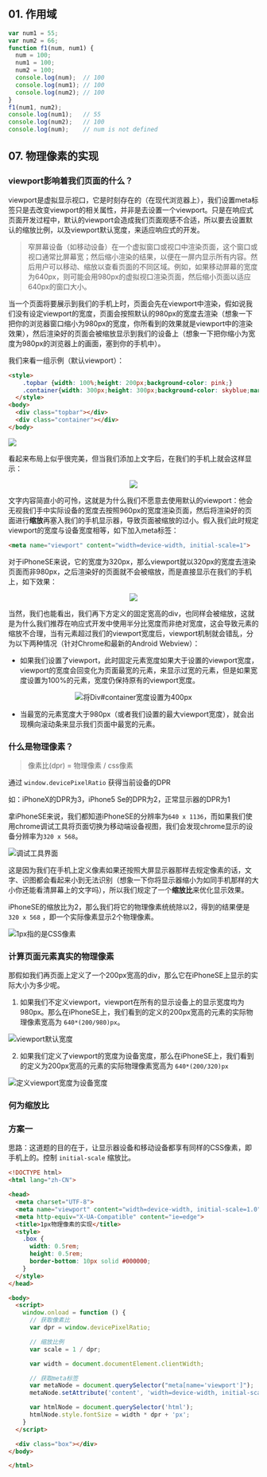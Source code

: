 ## 01. 作用域
```js
var num1 = 55;
var num2 = 66;
function f1(num, num1) {  
  num = 100;
  num1 = 100;
  num2 = 100;
  console.log(num);  // 100
  console.log(num1); // 100
  console.log(num2); // 100
}
f1(num1, num2);
console.log(num1);   // 55
console.log(num2);   // 100
console.log(num);    // num is not defined
```

## 07. 物理像素的实现

### viewport影响着我们页面的什么？

viewport是虚拟显示视口，它是时刻存在的（在现代浏览器上），我们设置meta标签只是去改变viewport的相关属性，并非是去设置一个viewport。只是在响应式页面开发过程中，默认的viewport会造成我们页面观感不合适，所以要去设置默认的缩放比例，以及viewport默认宽度，来适应响应式的开发。

> 窄屏幕设备（如移动设备）在一个虚拟窗口或视口中渲染页面，这个窗口或视口通常比屏幕宽；然后缩小渲染的结果，以便在一屏内显示所有内容。然后用户可以移动、缩放以查看页面的不同区域。例如，如果移动屏幕的宽度为640px，则可能会用980px的虚拟视口渲染页面，然后缩小页面以适应640px的窗口大小。

当一个页面将要展示到我们的手机上时，页面会先在viewport中渲染，假如说我们没有设定viewport的宽度，页面会按照默认的980px的宽度去渲染（想象一下把你的浏览器窗口缩小为980px的宽度，你所看到的效果就是viewport中的渲染效果），然后渲染好的页面会被缩放显示到我们的设备上（想象一下把你缩小为宽度为980px的浏览器上的画面，塞到你的手机中）。

我们来看一组示例（默认viewport）：

```html
<style>
    .topbar {width: 100%;height: 200px;background-color: pink;}
    .container{width: 300px;height: 300px;background-color: skyblue;margin: 0 auto;}
  </style>
<body>
  <div class="topbar"></div>
  <div class="container"></div>
</body>
```

![](http://ww1.sinaimg.cn/large/a71efaafly1g206khgcj6j20u30izwf4.jpg)

看起来布局上似乎很完美，但当我们添加上文字后，在我们的手机上就会这样显示：

<center>

![](http://ww1.sinaimg.cn/large/a71efaafly1g20701i07xj20a70grglk.jpg)

</center>

文字内容简直小的可怜，这就是为什么我们不愿意去使用默认的viewport：他会无视我们手中实际设备的宽度去按照960px的宽度渲染页面，然后将渲染好的页面进行**缩放**再塞入我们的手机显示器，导致页面被缩放的过小。假入我们此时规定viewport的宽度与设备宽度相等，如下加入meta标签：

```html
<meta name="viewport" content="width=device-width, initial-scale=1">
```

对于iPhoneSE来说，它的宽度为320px，那么viewport就以320px的宽度去渲染页面而非980px，之后渲染好的页面就不会被缩放，而是直接显示在我们的手机上，如下效果：

<center>

![](http://ww1.sinaimg.cn/large/a71efaafly1g206ylbrbsj20ae0h3q2x.jpg)

</center>

当然，我们也能看出，我们再下方定义的固定宽高的div，也同样会被缩放，这就是为什么我们推荐在响应式开发中使用半分比宽度而非绝对宽度，这会导致元素的缩放不合理，当有元素超过我们的viewport宽度后，viewport机制就会错乱，分为以下两种情况（针对Chrome和最新的Android Webview）：

- 如果我们设置了viewport，此时固定元素宽度如果大于设置的viewport宽度，viewport的宽度会回变化为页面最宽的元素，来显示过宽的元素，但是如果宽度设置为100%的元素，宽度仍保持原有的viewport宽度。

<center>

![将Div#container宽度设置为400px](https://ws1.sinaimg.cn/large/a71efaafly1g20q6hhhlsj209t0goq2w.jpg)

</center>

- 当最宽的元素宽度大于980px（或者我们设置的最大viewport宽度），就会出现横向滚动条来显示我们页面中最宽的元素。

### 什么是物理像素？

> 像素比(dpr) = 物理像素 / css像素

通过 `window.devicePixelRatio` 获得当前设备的DPR

如：iPhoneX的DPR为3，iPhone5 Se的DPR为2，正常显示器的DPR为1

拿iPhoneSE来说，我们都知道iPhoneSE的分辨率为`640 x 1136`，而如果我们使用chrome调试工具将页面切换为移动端设备视图，我们会发现chrome显示的设备分辨率为`320 x 568`。


![调试工具界面](https://s2.ax1x.com/2019/04/12/Aq8rct.png)


这是因为我们在手机上定义像素如果还按照大屏显示器那样去规定像素的话，文字、识图都会看起来小到无法识别（想象一下你将显示器缩小为如同手机那样的大小你还能看清屏幕上的文字吗），所以我们规定了一个**缩放比**来优化显示效果。

iPhoneSE的缩放比为2，那么我们将它的物理像素统统除以2，得到的结果便是 `320 x 568` ，即一个实际像素显示2个物理像素。

![1px指的是CSS像素](https://ws1.sinaimg.cn/large/a71efaafly1g20qd6m9paj20m90a474k.jpg)

### 计算页面元素真实的物理像素

那假如我们再页面上定义了一个200px宽高的div，那么它在iPhoneSE上显示的实际大小为多少呢。

1. 如果我们不定义viewport，viewport在所有的显示设备上的显示宽度均为980px。那么在iPhoneSE上，我们看到的定义的200px宽高的元素的实际物理像素宽高为 `640*(200/980)px`。

![viewport默认宽度](https://ws1.sinaimg.cn/large/a71efaafly1g20qkjqqk2j20b903k742.jpg)

2. 如果我们定义了viewport的宽度为设备宽度，那么在iPhoneSE上，我们看到的定义为200px宽高的元素的实际物理像素宽高为 `640*(200/320)px`

![定义viewport宽度为设备宽度](https://ws1.sinaimg.cn/large/a71efaafly1g20ql88ex7j20dy07g744.jpg)


### 何为缩放比


### 方案一

思路：这道题的目的在于，让显示器设备和移动设备都享有同样的CSS像素，即手机上的。控制 `initial-scale` 缩放比。

```html
<!DOCTYPE html>
<html lang="zh-CN">

<head>
  <meta charset="UTF-8">
  <meta name="viewport" content="width=device-width, initial-scale=1.0">
  <meta http-equiv="X-UA-Compatible" content="ie=edge">
  <title>1px物理像素的实现</title>
  <style>
    .box {
      width: 0.5rem;
      height: 0.5rem;
      border-bottom: 10px solid #000000;
    }
  </style>
</head>

<body>
  <script>
    window.onload = function () {
      // 获取像素比 
      var dpr = window.devicePixelRatio;

      // 缩放比例
      var scale = 1 / dpr;

      var width = document.documentElement.clientWidth;

      // 获取meta标签
      var metaNode = document.querySelector("meta[name='viewport']");
      metaNode.setAttribute('content', 'width=device-width, initial-scale=' + scale)

      var htmlNode = document.querySelector('html');
      htmlNode.style.fontSize = width * dpr + 'px';
    }
  </script>

  <div class="box"></div>
</body>

</html>
```

